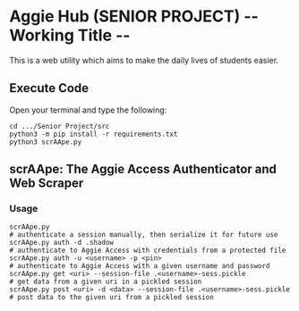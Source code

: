 # Aggie Hub (SENIOR PROJECT) -- Working Title --

This is a web utility which aims to make the daily lives of students easier.

## Execute Code

Open your terminal and type the following:

```
cd .../Senior Project/src
python3 -m pip install -r requirements.txt
python3 scrAApe.py
```

## scrAApe: The Aggie Access Authenticator and Web Scraper
### Usage

```
scrAApe.py                                                                      # authenticate a session manually, then serialize it for future use
scrAApe.py auth -d .shadow                                                      # authenticate to Aggie Access with credentials from a protected file
scrAApe.py auth -u <username> -p <pin>                                          # authenticate to Aggie Access with a given username and password
scrAApe.py get <uri> --session-file .<username>-sess.pickle                      # get data from a given uri in a pickled session
scrAApe.py post <uri> -d <data> --session-file .<username>-sess.pickle           # post data to the given uri from a pickled session
```
